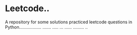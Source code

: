 # Leetcode..
A repository for some solutions practiced leetcode questions in Python.................. ....... ..... ... ...... ......... ..
